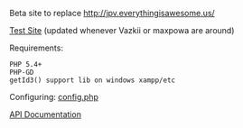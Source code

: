Beta site to replace http://jpv.everythingisawesome.us/

[Test Site](http://test.everythingisawesome.us) (updated whenever Vazkii or maxpowa are around)

Requirements:
```
PHP 5.4+
PHP-GD
getId3() support lib on windows xampp/etc
```

Configuring: [config.php](https://github.com/maxpowa/jpv-website/blob/master/config.php)

[API Documentation](https://github.com/maxpowa/jpv-website/wiki/API-Documentation)
